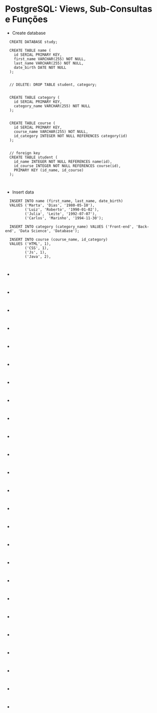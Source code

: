 # PostgreSQL: Views, Sub-Consultas e Funções

-  Create database

```
  CREATE DATABASE study;

  CREATE TABLE name (
    id SERIAL PRIMARY KEY,
    first_name VARCHAR(255) NOT NULL,
    last_name VARCHAR(255) NOT NULL,
    date_birth DATE NOT NULL
  );


  // DELETE: DROP TABLE student, category;


  CREATE TABLE category (
    id SERIAL PRIMARY KEY,
    category_name VARCHAR(255) NOT NULL
  );


  CREATE TABLE course (
    id SERIAL PRIMARY KEY,
    course_name VARCHAR(255) NOT NULL,
    id_category INTEGER NOT NULL REFERENCES category(id)
  );

  
  // foreign key  
  CREATE TABLE student (
    id_name INTEGER NOT NULL REFERENCES name(id),
    id_course INTEGER NOT NULL REFERENCES course(id),
    PRIMARY KEY (id_name, id_course)
  );

  
```
- Insert data

```
  INSERT INTO name (first_name, last_name, date_birth) 
  VALUES ('Marta', 'Dias', '1980-05-10'), 
         ('Luiz', 'Roberto', '1990-01-02'),
         ('Julia', 'Leite', '1992-07-07'),
         ('Carlos', 'Marinho', '1994-11-30'); 

  INSERT INTO category (category_name) VALUES ('Front-end', 'Back-end', 'Data Science', 'Database');

  INSERT INTO course (course_name, id_category) 
  VALUES ('HTML', 1),
         ('CSS', 1),
         ('Js', 1),
         ('Java', 2), 
  
  
```
- 

```
  
```
- 

```
  
```
- 

```
  
```
- 

```
  
```
- 

```
  
```
- 

```
  
```
- 

```
  
```
- 

```
  
```
- 

```
  
```
- 

```
  
```
- 

```
  
```
- 

```
  
```
- 

```
  
```
- 

```
  
```
- 

```
  
```
- 

```
  
```
- 

```
  
```
- 

```
  
```
- 

```
  
```
- 

```
  
```
- 

```
  
```
- 

```
  
```
- 

```
  
```
- 

```
  
```
- 

```
  
```
